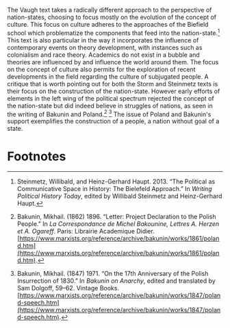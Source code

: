 The Vaugh text takes a radically different approach to the perspective of nation-states, choosing to focus mostly on the evolution of the concept of culture. This focus on culture adheres to the approaches of the Biefield school which problematize the components that feed into the nation-state.[^1] This text is also particular in the way it incorporates the influence of contemporary events on theory development, with instances such as colonialism and race theory. Academics do not exist in a bubble and theories are influenced by and influence the world around them. The focus on the concept of culture also permits for the exploration of recent developments in the field regarding the culture of subjugated people.
A critique that is worth pointing out for both the Storm and Steinmetz texts is their focus on the construction of the nation-state. However early efforts of elements in the left wing of the political spectrum rejected the concept of the nation-state but did indeed believe in struggles of nations, as seen in the writing of Bakunin and Poland.[^2] [^3] The issue of Poland and Bakunin's support exemplifies the construction of a people, a nation without goal of a state. 
# Footnotes

[^1]: Steinmetz, Willibald, and Heinz-Gerhard Haupt. 2013. “The Political as Communicative Space in History: The Bielefeld Approach.” In _Writing Political History Today_, edited by Willibald Steinmetz and Heinz-Gerhard Haupt.
[^2]: Bakunin, Mikhail. (1862) 1896. “Letter: Project Declaration to the Polish People.” In _La Correspondance de Michel Bakounine, Lettres A. Herzen et A. Ogareff_. Paris: Librairie Academique Didier. [https://www.marxists.org/reference/archive/bakunin/works/1861/poland.htm](https://www.marxists.org/reference/archive/bakunin/works/1861/poland.htm).
[^3]: Bakunin, Mikhail. (1847) 1971. “On the 17th Anniversary of the Polish Insurrection of 1830.” In _Bakunin on Anarchy_, edited and translated by Sam Dolgoff, 59–62. Vintage Books. [https://www.marxists.org/reference/archive/bakunin/works/1847/poland-speech.htm](https://www.marxists.org/reference/archive/bakunin/works/1847/poland-speech.htm).